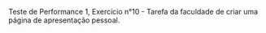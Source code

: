Teste de Performance 1, Exercício n°10 - Tarefa da faculdade de criar uma página de apresentação pessoal.
